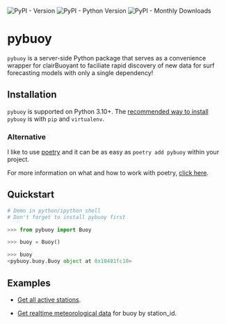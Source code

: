![PyPI - Version](https://img.shields.io/pypi/v/pybuoy?color=blue)
![PyPI - Python Version](https://img.shields.io/pypi/pyversions/pybuoy)
![PyPI - Monthly Downloads](https://img.shields.io/pypi/dm/pybuoy)

# pybuoy

`pybuoy` is a server-side Python package that serves as a convenience wrapper for clairBuoyant to faciliate rapid discovery of new data for surf forecasting models with only a single dependency!

## Installation

`pybuoy` is supported on Python 3.10+. The [recommended way to install](https://packaging.python.org/en/latest/guides/installing-using-pip-and-virtual-environments) `pybuoy` is with `pip` and `virtualenv`.

### Alternative

I like to use [poetry](https://python-poetry.org) and it can be as easy as `poetry add pybuoy` within your project.

For more information on what and how to work with poetry, [click here](https://realpython.com/dependency-management-python-poetry).

## Quickstart

```python
# Demo in python/ipython shell
# Don't forget to install pybuoy first

>>> from pybuoy import Buoy

>>> buoy = Buoy()

>>> buoy
<pybuoy.buoy.Buoy object at 0x10481fc10>
```

## Examples

- [Get all active stations](./docs/examples/get_activestations.py).

- [Get realtime meteorological data](./docs/examples/get_realtime_data.py) for buoy by station_id.
